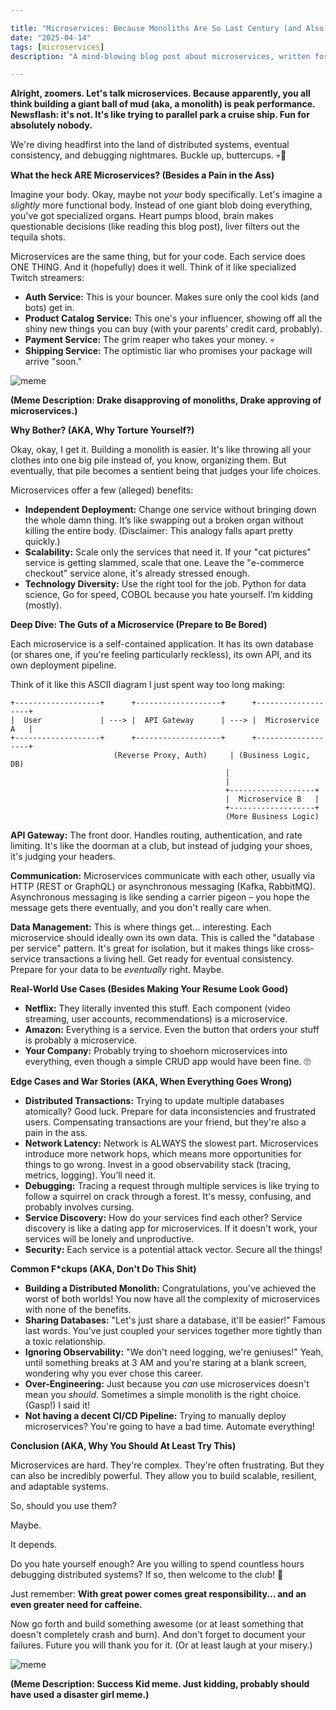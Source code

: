 ```yaml
---

title: "Microservices: Because Monoliths Are So Last Century (and Also On Fire 🔥)"
date: "2025-04-14"
tags: [microservices]
description: "A mind-blowing blog post about microservices, written for chaotic Gen Z engineers who are probably only reading this because their manager told them to."

---
```


**Alright, zoomers. Let's talk microservices. Because apparently, you all think building a giant ball of mud (aka, a monolith) is peak performance. Newsflash: it's not. It's like trying to parallel park a cruise ship. Fun for absolutely nobody.**

We're diving headfirst into the land of distributed systems, eventual consistency, and debugging nightmares. Buckle up, buttercups. 💀🙏

**What the heck ARE Microservices? (Besides a Pain in the Ass)**

Imagine your body. Okay, maybe not *your* body specifically. Let's imagine a *slightly* more functional body. Instead of one giant blob doing everything, you've got specialized organs. Heart pumps blood, brain makes questionable decisions (like reading this blog post), liver filters out the tequila shots.

Microservices are the same thing, but for your code. Each service does ONE THING. And it (hopefully) does it well. Think of it like specialized Twitch streamers:

*   **Auth Service:** This is your bouncer. Makes sure only the cool kids (and bots) get in.
*   **Product Catalog Service:** This one's your influencer, showing off all the shiny new things you can buy (with your parents' credit card, probably).
*   **Payment Service:** The grim reaper who takes your money. 💀
*   **Shipping Service:** The optimistic liar who promises your package will arrive "soon."

![meme](https://i.imgflip.com/6965zx.jpg)

**(Meme Description: Drake disapproving of monoliths, Drake approving of microservices.)**

**Why Bother? (AKA, Why Torture Yourself?)**

Okay, okay, I get it. Building a monolith is easier. It's like throwing all your clothes into one big pile instead of, you know, organizing them. But eventually, that pile becomes a sentient being that judges your life choices.

Microservices offer a few (alleged) benefits:

*   **Independent Deployment:** Change one service without bringing down the whole damn thing. It’s like swapping out a broken organ without killing the entire body. (Disclaimer: This analogy falls apart pretty quickly.)
*   **Scalability:** Scale only the services that need it. If your "cat pictures" service is getting slammed, scale that one. Leave the "e-commerce checkout" service alone, it's already stressed enough.
*   **Technology Diversity:** Use the right tool for the job. Python for data science, Go for speed, COBOL because you hate yourself. I’m kidding (mostly).

**Deep Dive: The Guts of a Microservice (Prepare to Be Bored)**

Each microservice is a self-contained application. It has its own database (or shares one, if you're feeling particularly reckless), its own API, and its own deployment pipeline.

Think of it like this ASCII diagram I just spent way too long making:

```
+-------------------+      +-------------------+      +-------------------+
|  User             | ---> |  API Gateway      | ---> |  Microservice A   |
+-------------------+      +-------------------+      +-------------------+
                       (Reverse Proxy, Auth)     | (Business Logic, DB)
                                                |
                                                |
                                                +-------------------+
                                                |  Microservice B   |
                                                +-------------------+
                                                (More Business Logic)
```

**API Gateway:** The front door. Handles routing, authentication, and rate limiting. It's like the doorman at a club, but instead of judging your shoes, it's judging your headers.

**Communication:** Microservices communicate with each other, usually via HTTP (REST or GraphQL) or asynchronous messaging (Kafka, RabbitMQ). Asynchronous messaging is like sending a carrier pigeon – you hope the message gets there eventually, and you don't really care when.

**Data Management:** This is where things get… interesting. Each microservice should ideally own its own data. This is called the "database per service" pattern. It's great for isolation, but it makes things like cross-service transactions a living hell. Get ready for eventual consistency. Prepare for your data to be *eventually* right. Maybe.

**Real-World Use Cases (Besides Making Your Resume Look Good)**

*   **Netflix:** They literally invented this stuff. Each component (video streaming, user accounts, recommendations) is a microservice.
*   **Amazon:** Everything is a service. Even the button that orders your stuff is probably a microservice.
*   **Your Company:** Probably trying to shoehorn microservices into everything, even though a simple CRUD app would have been fine. 🙄

**Edge Cases and War Stories (AKA, When Everything Goes Wrong)**

*   **Distributed Transactions:** Trying to update multiple databases atomically? Good luck. Prepare for data inconsistencies and frustrated users. Compensating transactions are your friend, but they're also a pain in the ass.
*   **Network Latency:** Network is ALWAYS the slowest part. Microservices introduce more network hops, which means more opportunities for things to go wrong. Invest in a good observability stack (tracing, metrics, logging). You’ll need it.
*   **Debugging:** Tracing a request through multiple services is like trying to follow a squirrel on crack through a forest. It's messy, confusing, and probably involves cursing.
*   **Service Discovery:** How do your services find each other? Service discovery is like a dating app for microservices. If it doesn't work, your services will be lonely and unproductive.
*   **Security:** Each service is a potential attack vector. Secure all the things!

**Common F*ckups (AKA, Don't Do This Shit)**

*   **Building a Distributed Monolith:** Congratulations, you've achieved the worst of both worlds! You now have all the complexity of microservices with none of the benefits.
*   **Sharing Databases:** "Let's just share a database, it'll be easier!" Famous last words. You've just coupled your services together more tightly than a toxic relationship.
*   **Ignoring Observability:** "We don't need logging, we're geniuses!" Yeah, until something breaks at 3 AM and you're staring at a blank screen, wondering why you ever chose this career.
*   **Over-Engineering:** Just because you *can* use microservices doesn't mean you *should*. Sometimes a simple monolith is the right choice. (Gasp!) I said it!
*   **Not having a decent CI/CD Pipeline:** Trying to manually deploy microservices? You're going to have a bad time. Automate everything!

**Conclusion (AKA, Why You Should At Least Try This)**

Microservices are hard. They're complex. They're often frustrating. But they can also be incredibly powerful. They allow you to build scalable, resilient, and adaptable systems.

So, should you use them?

Maybe.

It depends.

Do you hate yourself enough? Are you willing to spend countless hours debugging distributed systems? If so, then welcome to the club! 🤝

Just remember: **With great power comes great responsibility... and an even greater need for caffeine.**

Now go forth and build something awesome (or at least something that doesn't completely crash and burn). And don't forget to document your failures. Future you will thank you for it. (Or at least laugh at your misery.)

![meme](https://i.kym-cdn.com/photos/images/newsfeed/001/870/774/156.jpg)

**(Meme Description: Success Kid meme. Just kidding, probably should have used a disaster girl meme.)**
